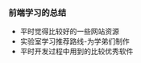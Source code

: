 <!-- 
	==================
	前端学习
	==================
 -->
### 前端学习的总结

* 平时觉得比较好的一些网站资源
* 实验室学习推荐路线-为学弟们制作
* 平时开发过程中用到的比较优秀软件